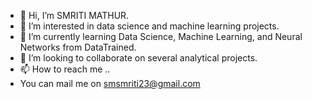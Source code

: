 - 👋 Hi, I’m SMRITI MATHUR. 
- 👀 I’m interested in data science and machine learning projects. 
- 🌱 I’m currently learning Data Science, Machine Learning, and Neural Networks from DataTrained. 
- 💞️ I’m looking to collaborate on several analytical projects. 
- 📫 How to reach me .. 
- You can mail me on smsmriti23@gmail.com

<!---
smritimathur23/smritimathur23 is a ✨ special ✨ repository because its `README.md` (this file) appears on your GitHub profile.
You can click the Preview link to take a look at your changes.
--->

